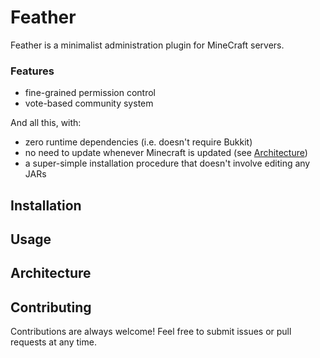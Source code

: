 Feather
=======

Feather is a minimalist administration plugin for MineCraft servers.

### Features

 - fine-grained permission control
 - vote-based community system

And all this, with:

 - zero runtime dependencies (i.e. doesn't require Bukkit)
 - no need to update whenever Minecraft is updated (see [Architecture](#architecture))
 - a super-simple installation procedure that doesn't involve editing any JARs

## Installation

## Usage

## Architecture

## Contributing

Contributions are always welcome! Feel free to submit issues or pull requests at any time.
